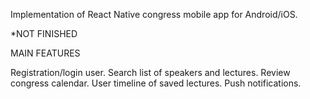 Implementation of React Native congress mobile app for Android/iOS.

*NOT FINISHED

MAIN FEATURES

Registration/login user.
Search list of speakers and lectures.
Review congress calendar.
User timeline of saved lectures.
Push notifications. 
